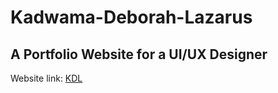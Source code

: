 # **Kadwama-Deborah-Lazarus**
## A Portfolio Website for a UI/UX Designer
Website link: [KDL](https://kadwama.com/)

